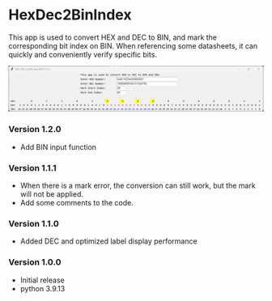 # HexDec2BinIndex

This app is used to convert HEX and DEC to BIN, and mark the corresponding bit index on BIN.
When referencing some datasheets, it can quickly and conveniently verify specific bits.

![image](pic/sample.png)

### Version 1.2.0
- Add BIN input function

### Version 1.1.1
- When there is a mark error, the conversion can still work, but the mark will not be applied.
- Add some comments to the code.

### Version 1.1.0
- Added DEC and optimized label display performance

### Version 1.0.0
- Initial release
- python 3.9.13
